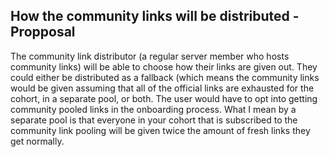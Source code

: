 ## How the community links will be distributed - Propposal

The community link distributor (a regular server member who hosts community links) will be able to choose how their links are given out. They could either be distributed as a fallback (which means the community links would be given assuming that all of the official links are exhausted for the cohort, in a separate pool, or both. The user would have to opt into getting community pooled links in the onboarding process. What I mean by a separate pool is that everyone in your cohort that is subscribed to the community link pooling will be given twice the amount of fresh links they get normally.
